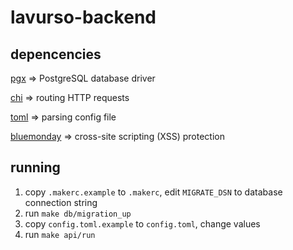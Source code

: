 # lavurso-backend

## depencencies
[pgx](https://github.com/jackc/pgx) => PostgreSQL database driver

[chi](https://github.com/go-chi/chi) => routing HTTP requests

[toml](https://github.com/BurntSushi/toml) => parsing config file

[bluemonday](https://github.com/microcosm-cc/bluemonday) => cross-site scripting (XSS) protection
    
 ## running
 1. copy `.makerc.example` to `.makerc`, edit `MIGRATE_DSN` to database connection string
 2. run `make db/migration_up`
 3. copy `config.toml.example` to `config.toml`, change values
 3. run `make api/run`
